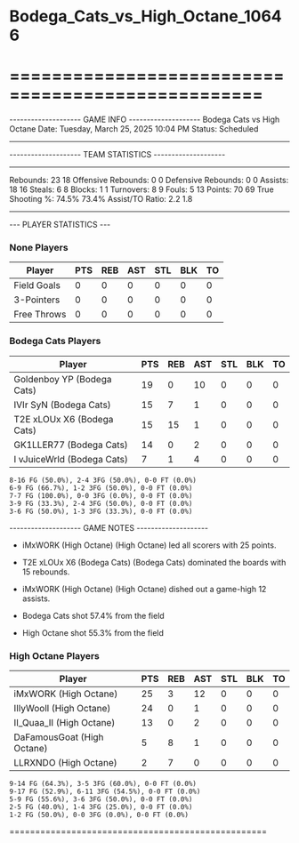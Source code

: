 # Bodega_Cats_vs_High_Octane_10646

==================================================
==================================================

-------------------- GAME INFO --------------------
Bodega Cats vs High Octane
Date: Tuesday, March 25, 2025 10:04 PM
Status: Scheduled

--------------------------------------------------

-------------------- TEAM STATISTICS --------------------

---------------------------------------------------------------------------
Rebounds:                 23                        18
Offensive Rebounds:       0                         0
Defensive Rebounds:       0                         0
Assists:                  18                        16
Steals:                   6                         8
Blocks:                   1                         1
Turnovers:                8                         9
Fouls:                    5                         13
Points:                   70                        69
True Shooting %:          74.5%                     73.4%
Assist/TO Ratio:          2.2                       1.8

--------------------------------------------------

--- PLAYER STATISTICS ---

### None Players

|Player|PTS|REB|AST|STL|BLK|TO|
|---|---|---|---|---|---|---|
|Field Goals|0|0|0|0|0|0|
|3-Pointers|0|0|0|0|0|0|
|Free Throws|0|0|0|0|0|0|

### Bodega Cats Players

|Player|PTS|REB|AST|STL|BLK|TO|
|---|---|---|---|---|---|---|
|Goldenboy YP (Bodega Cats)|19|0|10|0|0|0|
|IVIr SyN (Bodega Cats)|15|7|1|0|0|0|
|T2E xLOUx X6 (Bodega Cats)|15|15|1|0|0|0|
|GK1LLER77 (Bodega Cats)|14|0|2|0|0|0|
|I vJuiceWrld (Bodega Cats)|7|1|4|0|0|0|

```
8-16 FG (50.0%), 2-4 3FG (50.0%), 0-0 FT (0.0%)
6-9 FG (66.7%), 1-2 3FG (50.0%), 0-0 FT (0.0%)
7-7 FG (100.0%), 0-0 3FG (0.0%), 0-0 FT (0.0%)
3-9 FG (33.3%), 2-4 3FG (50.0%), 0-0 FT (0.0%)
3-6 FG (50.0%), 1-3 3FG (33.3%), 0-0 FT (0.0%)
```

-------------------- GAME NOTES --------------------

* iMxWORK (High Octane) (High Octane) led all scorers with 25 points.
* T2E xLOUx X6 (Bodega Cats) (Bodega Cats) dominated the boards with 15 rebounds.
* iMxWORK (High Octane) (High Octane) dished out a game-high 12 assists.

* Bodega Cats shot 57.4% from the field

* High Octane shot 55.3% from the field

### High Octane Players

|Player|PTS|REB|AST|STL|BLK|TO|
|---|---|---|---|---|---|---|
|iMxWORK (High Octane)|25|3|12|0|0|0|
|IIlyWooll (High Octane)|24|0|1|0|0|0|
|II_Quaa_II (High Octane)|13|0|2|0|0|0|
|DaFamousGoat (High Octane)|5|8|1|0|0|0|
|LLRXNDO (High Octane)|2|7|0|0|0|0|

```
9-14 FG (64.3%), 3-5 3FG (60.0%), 0-0 FT (0.0%)
9-17 FG (52.9%), 6-11 3FG (54.5%), 0-0 FT (0.0%)
5-9 FG (55.6%), 3-6 3FG (50.0%), 0-0 FT (0.0%)
2-5 FG (40.0%), 1-4 3FG (25.0%), 0-0 FT (0.0%)
1-2 FG (50.0%), 0-0 3FG (0.0%), 0-0 FT (0.0%)
```

==================================================
